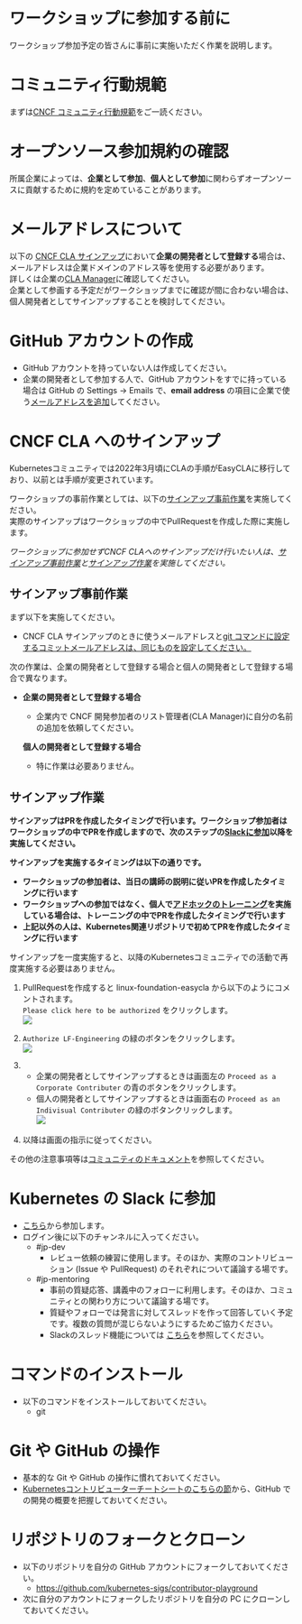 ワークショップに参加する前に
============================

ワークショップ参加予定の皆さんに事前に実施いただく作業を説明します。

# コミュニティ行動規範

まずは[CNCF コミュニティ行動規範](https://github.com/cncf/foundation/blob/master/code-of-conduct-languages/ja.md)をご一読ください。

# オープンソース参加規約の確認

所属企業によっては、**企業として参加**、**個人として参加**に関わらずオープンソースに貢献するために規約を定めていることがあります。

# メールアドレスについて

以下の [CNCF CLA サインアップ](#cncf-cla-へのサインアップ)において**企業の開発者として登録する**場合は、メールアドレスは企業ドメインのアドレス等を使用する必要があります。  
詳しくは企業の[CLA Manager](https://docs.linuxfoundation.org/lfx/easycla/v2-current/corporate-cla-managers)に確認してください。  
企業として参画する予定だがワークショップまでに確認が間に合わない場合は、個人開発者としてサインアップすることを検討してください。

# GitHub アカウントの作成

* GitHub アカウントを持っていない人は作成してください。
* 企業の開発者として参加する人で、GitHub アカウントをすでに持っている場合は GitHub の Settings -> Emails で、**email address** の項目に企業で使う[メールアドレスを追加](https://docs.github.com/ja/account-and-profile/setting-up-and-managing-your-personal-account-on-github/managing-email-preferences/adding-an-email-address-to-your-github-account)してください。

# CNCF CLA へのサインアップ
Kubernetesコミュニティでは2022年3月頃にCLAの手順がEasyCLAに移行しており、以前とは手順が変更されています。

ワークショップの事前作業としては、以下の[サインアップ事前作業](#サインアップ事前作業)を実施してください。  
実際のサインアップはワークショップの中でPullRequestを作成した際に実施します。  

*ワークショップに参加せずCNCF CLAへのサインアップだけ行いたい人は、[サインアップ事前作業](#サインアップ事前作業)と[サインアップ作業](#サインアップ作業)を実施してください。*

## サインアップ事前作業
まず以下を実施してください。
- CNCF CLA サインアップのときに使うメールアドレスと[git コマンドに設定するコミットメールアドレスは、同じものを設定してください。](https://docs.github.com/ja/account-and-profile/setting-up-and-managing-your-personal-account-on-github/managing-email-preferences/setting-your-commit-email-address#setting-your-commit-email-address-in-git)


次の作業は、企業の開発者として登録する場合と個人の開発者として登録する場合で異なります。

- 
  **企業の開発者として登録する場合**
  - 企業内で CNCF 開発参加者のリスト管理者(CLA Manager)に自分の名前の追加を依頼してください。
  
  **個人の開発者として登録する場合**
  - 特に作業は必要ありません。

## サインアップ作業
**サインアップはPRを作成したタイミングで行います。ワークショップ参加者はワークショップの中でPRを作成しますので、次のステップの[Slackに参加](#kubernetes-の-slack-に参加)以降を実施してください。**  

**サインアップを実施するタイミングは以下の通りです。**
- **ワークショップの参加者は、当日の講師の説明に従いPRを作成したタイミングに行います**  
- **ワークショップへの参加ではなく、個人で[アドホックのトレーニング](../adhoc/)を実施している場合は、トレーニングの中でPRを作成したタイミングで行います**
- **上記以外の人は、Kubernetes関連リポジトリで初めてPRを作成したタイミングに行います**

サインアップを一度実施すると、以降のKubernetesコミュニティでの活動で再度実施する必要はありません。  
1. PullRequestを作成すると linux-foundation-easycla から以下のようにコメントされます。  
  `Please click here to be authorized` をクリックします。  
  ![](https://user-images.githubusercontent.com/69111235/152226443-f6fe61ee-0e92-46c5-b6ea-c0deb718a585.png)  

1. `Authorize LF-Engineering` の緑のボタンをクリックします。  
   ![](https://user-images.githubusercontent.com/69111235/152228712-7d22f9d0-9f3c-4226-9ee0-bacba4b47725.png)  
 
1. - 企業の開発者としてサインアップするときは画面左の `Proceed as a Corporate Contributer` の青のボタンをクリックします。  
   - 個人の開発者としてサインアップするときは画面右の `Proceed as an Indivisual Contributer` の緑のボタンクリックします。  
  ![](https://user-images.githubusercontent.com/69111235/152224818-1246453a-b086-4a57-9d14-c10d62ad438f.png)  

1. 以降は画面の指示に従ってください。

その他の注意事項等は[コミュニティのドキュメント](https://github.com/kubernetes/community/blob/master/CLA.md)を参照してください。

# Kubernetes の Slack に参加
* [こちら](https://slack.k8s.io/)から参加します。
* ログイン後に以下のチャンネルに入ってください。
  + #jp-dev
    - レビュー依頼の練習に使用します。そのほか、実際のコントリビューション (Issue や PullRequest) のそれぞれについて議論する場です。
  + #jp-mentoring
    - 事前の質疑応答、講義中のフォローに利用します。そのほか、コミュニティとの関わり方について議論する場です。
    - 質疑やフォローでは発言に対してスレッドを作って回答していく予定です。複数の質問が混じらないようにするためご協力ください。
    - Slackのスレッド機能については [こちら](https://slack.com/intl/ja-jp/help/articles/115000769927-%E3%82%B9%E3%83%AC%E3%83%83%E3%83%89%E3%82%92%E4%BD%BF%E7%94%A8%E3%81%97%E3%81%A6%E4%BC%9A%E8%A9%B1%E3%82%92%E6%95%B4%E7%90%86%E3%81%99%E3%82%8B)を参照してください。

# コマンドのインストール
* 以下のコマンドをインストールしておいてください。
  + git

# Git や GitHub の操作
* 基本的な Git や GitHub の操作に慣れておいてください。
* [Kubernetesコントリビューターチートシートのこちらの節](https://github.com/kubernetes/community/blob/master/contributors/guide/contributor-cheatsheet/README-ja.md#%E8%B2%A2%E7%8C%AE%E3%81%99%E3%82%8B)から、GitHub での開発の概要を把握しておいてください。


# リポジトリのフォークとクローン
* 以下のリポジトリを自分の GitHub アカウントにフォークしておいてください。
  + https://github.com/kubernetes-sigs/contributor-playground
* 次に自分のアカウントにフォークしたリポジトリを自分の PC にクローンしておいてください。
